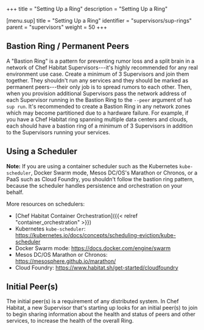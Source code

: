+++
title = "Setting Up a Ring"
description = "Setting Up a Ring"


[menu.sup]
    title = "Setting Up a Ring"
    identifier = "supervisors/sup-rings"
    parent = "supervisors"
    weight = 50
+++

## Bastion Ring / Permanent Peers

A "Bastion Ring" is a pattern for preventing rumor loss and a split brain in a network of Chef Habitat Supervisors---it's highly recommended for any real environment use case. Create a minimum of 3 Supervisors and join them together. They shouldn't run any services and they should be marked as permanent peers---their only job is to spread rumors to each other. Then, when you provision additional Supervisors pass the network address of each Supervisor running in the Bastion Ring to the `--peer` argument of `hab sup run`. It's recommended to create a Bastion Ring in any network zones which may become partitioned due to a hardware failure. For example, if you have a Chef Habitat ring spanning multiple data centers and clouds, each should have a bastion ring of a minimum of 3 Supervisors in addition to the Supervisors running your services.

## Using a Scheduler

**Note:** If you are using a container scheduler such as the Kubernetes `kube-scheduler`, Docker Swarm mode, Mesos DC/OS's Marathon or Chronos, or a PaaS such as Cloud Foundry, you shouldn't follow the bastion ring pattern, because the scheduler handles persistence and orchestration on your behalf.

More resources on schedulers:

- [Chef Habitat Container Orchestration]({{< relref "container_orchestration" >}})
- Kubernetes `kube-scheduler`: <https://kubernetes.io/docs/concepts/scheduling-eviction/kube-scheduler>
- Docker Swarm mode: <https://docs.docker.com/engine/swarm>
- Mesos DC/OS Marathon or Chronos: <https://mesosphere.github.io/marathon/>
- Cloud Foundry: <https://www.habitat.sh/get-started/cloudfoundry>

## Initial Peer(s)

The initial peer(s) is a requirement of any distributed system. In Chef Habitat, a new Supervisor that's starting up looks for an initial peer(s) to join to begin sharing information about the health and status of peers and other services, to increase the health of the overall Ring.
